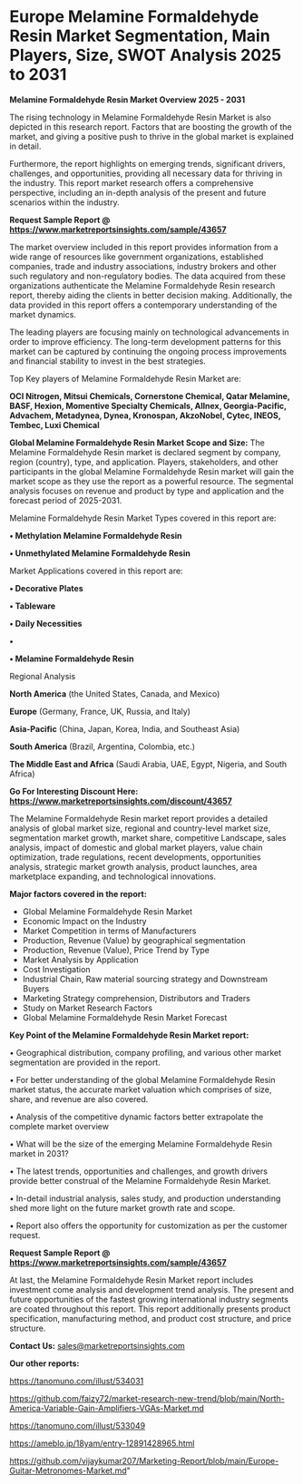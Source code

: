 # Europe Melamine Formaldehyde Resin Market Segmentation, Main Players, Size, SWOT Analysis 2025 to 2031

<Strong> Melamine Formaldehyde Resin Market Overview 2025 - 2031</strong>

The rising technology in Melamine Formaldehyde Resin Market is also depicted in this research report. Factors that are boosting the growth of the market, and giving a positive push to thrive in the global market is explained in detail.

Furthermore, the report highlights on emerging trends, significant drivers, challenges, and opportunities, providing all necessary data for thriving in the industry. This report market research offers a comprehensive perspective, including an in-depth analysis of the present and future scenarios within the industry.

<strong>Request Sample Report @ <a href=https://www.marketreportsinsights.com/sample/43657>https://www.marketreportsinsights.com/sample/43657</a></strong>

The market overview included in this report provides information from a wide range of resources like government organizations, established companies, trade and industry associations, industry brokers and other such regulatory and non-regulatory bodies. The data acquired from these organizations authenticate the Melamine Formaldehyde Resin research report, thereby aiding the clients in better decision making. Additionally, the data provided in this report offers a contemporary understanding of the market dynamics.

The leading players are focusing mainly on technological advancements in order to improve efficiency. The long-term development patterns for this market can be captured by continuing the ongoing process improvements and financial stability to invest in the best strategies.

Top Key players of Melamine Formaldehyde Resin Market are:

<strong>OCI Nitrogen, Mitsui Chemicals, Cornerstone Chemical, Qatar Melamine, BASF, Hexion, Momentive Specialty Chemicals, Allnex, Georgia-Pacific, Advachem, Metadynea, Dynea, Kronospan, AkzoNobel, Cytec, INEOS, Tembec, Luxi Chemical</strong>

<strong><b>Global Melamine Formaldehyde Resin Market Scope and Size:</b></strong>
The Melamine Formaldehyde Resin market is declared segment by company, region (country), type, and application. Players, stakeholders, and other participants in the global Melamine Formaldehyde Resin market will gain the market scope as they use the report as a powerful resource. The segmental analysis focuses on revenue and product by type and application and the forecast period of 2025-2031.

Melamine Formaldehyde Resin Market Types covered in this report are:

<strong>•  Methylation Melamine Formaldehyde Resin

•  Unmethylated Melamine Formaldehyde Resin</strong>

Market Applications covered in this report are:

<strong>•  Decorative Plates

•  Tableware

•  Daily Necessities

•  

•  Melamine Formaldehyde Resin</strong> 

Regional Analysis

<strong>North America</strong> (the United States, Canada, and Mexico)

<strong>Europe</strong> (Germany, France, UK, Russia, and Italy)

<strong>Asia-Pacific</strong> (China, Japan, Korea, India, and Southeast Asia)

<strong>South America</strong> (Brazil, Argentina, Colombia, etc.)

<strong>The Middle East and Africa</strong> (Saudi Arabia, UAE, Egypt, Nigeria, and South Africa)

<strong>Go For Interesting Discount Here: <a href=https://www.marketreportsinsights.com/discount/43657>https://www.marketreportsinsights.com/discount/43657</a></strong>

The Melamine Formaldehyde Resin market report provides a detailed analysis of global market size, regional and country-level market size, segmentation market growth, market share, competitive Landscape, sales analysis, impact of domestic and global market players, value chain optimization, trade regulations, recent developments, opportunities analysis, strategic market growth analysis, product launches, area marketplace expanding, and technological innovations.

<strong><b>Major factors covered in the report:</b></strong>
<ul>
  <li>Global Melamine Formaldehyde Resin Market </li>
  <li>Economic Impact on the Industry</li>
  <li>Market Competition in terms of Manufacturers</li>
  <li>Production, Revenue (Value) by geographical segmentation</li>
  <li>Production, Revenue (Value), Price Trend by Type</li>
  <li>Market Analysis by Application</li>
  <li>Cost Investigation</li>
  <li>Industrial Chain, Raw material sourcing strategy and Downstream Buyers</li>
  <li>Marketing Strategy comprehension, Distributors and Traders</li>
  <li>Study on Market Research Factors</li>
  <li>Global Melamine Formaldehyde Resin Market Forecast</li>
</ul>

<strong><b>Key Point of the Melamine Formaldehyde Resin Market report:</b></strong>

• Geographical distribution, company profiling, and various other market segmentation are provided in the report.

• For better understanding of the global Melamine Formaldehyde Resin market status, the accurate market valuation which comprises of size, share, and revenue are also covered.

• Analysis of the competitive dynamic factors better extrapolate the complete market overview

• What will be the size of the emerging Melamine Formaldehyde Resin market in 2031?

• The latest trends, opportunities and challenges, and growth drivers provide better construal of the Melamine Formaldehyde Resin Market.

• In-detail industrial analysis, sales study, and production understanding shed more light on the future market growth rate and scope.

• Report also offers the opportunity for customization as per the customer request.

<strong>Request Sample Report @ <a href=https://www.marketreportsinsights.com/sample/43657>https://www.marketreportsinsights.com/sample/43657</a></strong>

At last, the Melamine Formaldehyde Resin Market report includes investment come analysis and development trend analysis. The present and future opportunities of the fastest growing international industry segments are coated throughout this report. This report additionally presents product specification, manufacturing method, and product cost structure, and price structure.

<strong>Contact Us:</strong>
sales@marketreportsinsights.com

<strong>Our other reports:</strong>

<a href=https://tanomuno.com/illust/534031>https://tanomuno.com/illust/534031</a>

<a href=https://github.com/faizy72/market-research-new-trend/blob/main/North-America-Variable-Gain-Amplifiers-VGAs-Market.md>https://github.com/faizy72/market-research-new-trend/blob/main/North-America-Variable-Gain-Amplifiers-VGAs-Market.md</a>

<a href=https://tanomuno.com/illust/533049>https://tanomuno.com/illust/533049</a>

<a href=https://ameblo.jp/18yam/entry-12891428965.html>https://ameblo.jp/18yam/entry-12891428965.html</a>

<a href=https://github.com/vijaykumar207/Marketing-Report/blob/main/Europe-Guitar-Metronomes-Market.md>https://github.com/vijaykumar207/Marketing-Report/blob/main/Europe-Guitar-Metronomes-Market.md</a>"
